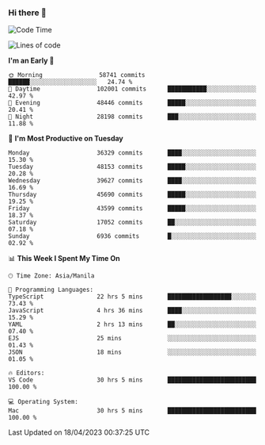 ### Hi there 👋

<!--START_SECTION:waka-->
![Code Time](http://img.shields.io/badge/Code%20Time-3%2C852%20hrs%202%20mins-blue)

![Lines of code](https://img.shields.io/badge/From%20Hello%20World%20I%27ve%20Written-98.4%20million%20lines%20of%20code-blue)

**I'm an Early 🐤** 

```text
🌞 Morning                58741 commits       ██████░░░░░░░░░░░░░░░░░░░   24.74 % 
🌆 Daytime                102001 commits      ███████████░░░░░░░░░░░░░░   42.97 % 
🌃 Evening                48446 commits       █████░░░░░░░░░░░░░░░░░░░░   20.41 % 
🌙 Night                  28198 commits       ███░░░░░░░░░░░░░░░░░░░░░░   11.88 % 
```
📅 **I'm Most Productive on Tuesday** 

```text
Monday                   36329 commits       ████░░░░░░░░░░░░░░░░░░░░░   15.30 % 
Tuesday                  48153 commits       █████░░░░░░░░░░░░░░░░░░░░   20.28 % 
Wednesday                39627 commits       ████░░░░░░░░░░░░░░░░░░░░░   16.69 % 
Thursday                 45690 commits       █████░░░░░░░░░░░░░░░░░░░░   19.25 % 
Friday                   43599 commits       █████░░░░░░░░░░░░░░░░░░░░   18.37 % 
Saturday                 17052 commits       ██░░░░░░░░░░░░░░░░░░░░░░░   07.18 % 
Sunday                   6936 commits        █░░░░░░░░░░░░░░░░░░░░░░░░   02.92 % 
```


📊 **This Week I Spent My Time On** 

```text
🕑︎ Time Zone: Asia/Manila

💬 Programming Languages: 
TypeScript               22 hrs 5 mins       ██████████████████░░░░░░░   73.43 % 
JavaScript               4 hrs 36 mins       ████░░░░░░░░░░░░░░░░░░░░░   15.29 % 
YAML                     2 hrs 13 mins       ██░░░░░░░░░░░░░░░░░░░░░░░   07.40 % 
EJS                      25 mins             ░░░░░░░░░░░░░░░░░░░░░░░░░   01.43 % 
JSON                     18 mins             ░░░░░░░░░░░░░░░░░░░░░░░░░   01.05 % 

🔥 Editors: 
VS Code                  30 hrs 5 mins       █████████████████████████   100.00 % 

💻 Operating System: 
Mac                      30 hrs 5 mins       █████████████████████████   100.00 % 
```


 Last Updated on 18/04/2023 00:37:25 UTC
<!--END_SECTION:waka-->


<!--
**rad182/rad182** is a ✨ _special_ ✨ repository because its `README.md` (this file) appears on your GitHub profile.

Here are some ideas to get you started:

- 🔭 I’m currently working on ...
- 🌱 I’m currently learning ...
- 👯 I’m looking to collaborate on ...
- 🤔 I’m looking for help with ...
- 💬 Ask me about ...
- 📫 How to reach me: ...
- 😄 Pronouns: ...
- ⚡ Fun fact: ...
-->
